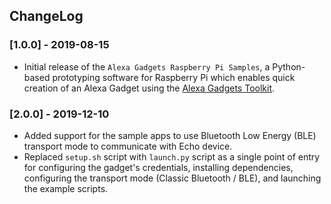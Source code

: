 ## ChangeLog

### [1.0.0] - 2019-08-15

* Initial release of the `Alexa Gadgets Raspberry Pi Samples`, a Python-based prototyping software for Raspberry Pi which enables quick creation of an Alexa Gadget using the [Alexa Gadgets Toolkit](https://developer.amazon.com/alexa/alexa-gadgets).

### [2.0.0] - 2019-12-10

* Added support for the sample apps to use Bluetooth Low Energy (BLE) transport mode to communicate with Echo device.
* Replaced `setup.sh` script with `launch.py` script as a single point of entry for configuring the gadget's credentials, installing dependencies, configuring the transport mode (Classic Bluetooth / BLE), and launching the example scripts.